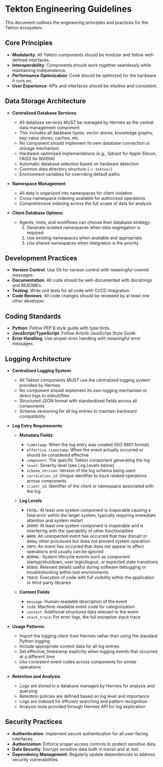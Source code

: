 # Tekton Engineering Guidelines

This document outlines the engineering principles and practices for the Tekton ecosystem.

## Core Principles

- **Modularity**: All Tekton components should be modular and follow well-defined interfaces.
- **Interoperability**: Components should work together seamlessly while maintaining independence.
- **Performance Optimization**: Code should be optimized for the hardware it runs on.
- **User Experience**: APIs and interfaces should be intuitive and consistent.

## Data Storage Architecture

- **Centralized Database Services**:
  - All database services MUST be managed by Hermes as the central data management component
  - This includes all database types: vector stores, knowledge graphs, key-value stores, caches, etc.
  - No component should implement its own database connection or storage mechanism
  - Hardware-optimized implementations (e.g., Qdrant for Apple Silicon, FAISS for NVIDIA)
  - Automatic database selection based on hardware detection
  - Common data directory structure (`~/.tekton/`)
  - Environment variables for overriding default paths

- **Namespace Management**:
  - All data is organized into namespaces for client isolation
  - Cross-namespace indexing available for authorized operations
  - Comprehensive indexing across the full scope of data for analysis

- **Client Database Options**:
  - Agents, tools, and workflows can choose their database strategy:
    1. Generate isolated namespaces when data segregation is required
    2. Use existing namespaces when available and appropriate
    3. Use shared namespaces when integration is the priority

## Development Practices

- **Version Control**: Use Git for version control with meaningful commit messages.
- **Documentation**: All code should be well-documented with docstrings and READMEs.
- **Testing**: Write unit tests for all code with CI/CD integration.
- **Code Reviews**: All code changes should be reviewed by at least one other developer.

## Coding Standards

- **Python**: Follow PEP 8 style guide with type hints.
- **JavaScript/TypeScript**: Follow Airbnb JavaScript Style Guide.
- **Error Handling**: Use proper error handling with meaningful error messages.

## Logging Architecture

- **Centralized Logging System**:
  - All Tekton components MUST use the centralized logging system provided by Hermes
  - No component should implement its own logging mechanism or direct logs to stdout/files
  - Structured JSON format with standardized fields across all components
  - Schema versioning for all log entries to maintain backward compatibility

- **Log Entry Requirements**:
  - **Metadata Fields**:
    - `timestamp`: When the log entry was created (ISO 8601 format)
    - `effective_timestamp`: When the event actually occurred or should be considered effective
    - `component`: The specific Tekton component generating the log
    - `level`: Severity level (see Log Levels below)
    - `schema_version`: Version of the log schema being used
    - `correlation_id`: Unique identifier to track related operations across components
    - `client_id`: Identifier of the client or namespace associated with the log

  - **Log Levels**:
    - `FATAL`: At least one system component is inoperable causing a fatal error within the larger system, typically requiring immediate attention and system restart
    - `ERROR`: At least one system component is inoperable and is interfering with the operability of other functionalities
    - `WARN`: An unexpected event has occurred that may disrupt or delay other processes but does not prevent system operation
    - `INFO`: An event has occurred that does not appear to affect operations and usually can be ignored
    - `NORMAL`: System lifecycle events such as component startup/shutdown, user login/logout, or expected state transitions
    - `DEBUG`: Relevant details useful during software debugging or troubleshooting within test environments
    - `TRACE`: Execution of code with full visibility within the application or third-party libraries

  - **Content Fields**:
    - `message`: Human-readable description of the event
    - `code`: Machine-readable event code for categorization 
    - `context`: Additional structured data relevant to the event
    - `stack_trace`: For error logs, the full exception stack trace

- **Usage Patterns**:
  - Import the logging client from Hermes rather than using the standard Python logging
  - Include appropriate context data for all log entries
  - Set effective_timestamp explicitly when logging events that occurred at a different time
  - Use consistent event codes across components for similar operations

- **Retention and Analysis**:
  - Logs are stored in a database managed by Hermes for analysis and querying
  - Retention policies are defined based on log level and importance
  - Logs are indexed for efficient searching and pattern recognition
  - Analysis tools provided through Hermes API for log exploration

## Security Practices

- **Authentication**: Implement secure authentication for all user-facing interfaces.
- **Authorization**: Enforce proper access controls to protect sensitive data.
- **Data Security**: Encrypt sensitive data both in transit and at rest.
- **Dependency Management**: Regularly update dependencies to address security vulnerabilities.